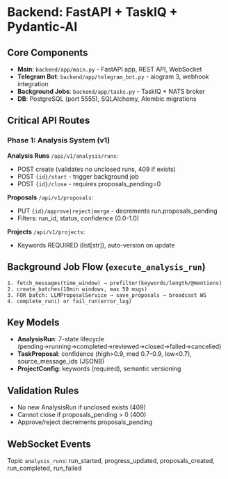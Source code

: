 # Backend: FastAPI + TaskIQ + Pydantic-AI

## Core Components
- **Main**: `backend/app/main.py` - FastAPI app, REST API, WebSocket
- **Telegram Bot**: `backend/app/telegram_bot.py` - aiogram 3, webhook integration
- **Background Jobs**: `backend/app/tasks.py` - TaskIQ + NATS broker
- **DB**: PostgreSQL (port 5555), SQLAlchemy, Alembic migrations

## Critical API Routes
### Phase 1: Analysis System (v1)
**Analysis Runs** `/api/v1/analysis/runs`:
- POST create (validates no unclosed runs, 409 if exists)
- POST `{id}/start` - trigger background job
- POST `{id}/close` - requires proposals_pending=0

**Proposals** `/api/v1/proposals`:
- PUT `{id}/approve|reject|merge` - decrements run.proposals_pending
- Filters: run_id, status, confidence (0.0-1.0)

**Projects** `/api/v1/projects`:
- Keywords REQUIRED (list[str]), auto-version on update

## Background Job Flow (`execute_analysis_run`)
```
1. fetch_messages(time_window) → prefilter(keywords/length/@mentions)
2. create_batches(10min windows, max 50 msgs)
3. FOR batch: LLMProposalService → save_proposals → broadcast WS
4. complete_run() or fail_run(error_log)
```

## Key Models
- **AnalysisRun**: 7-state lifecycle (pending→running→completed→reviewed→closed→failed→cancelled)
- **TaskProposal**: confidence (high>0.9, med 0.7-0.9, low<0.7), source_message_ids (JSONB)
- **ProjectConfig**: keywords (required), semantic versioning

## Validation Rules
- No new AnalysisRun if unclosed exists (409)
- Cannot close if proposals_pending > 0 (400)
- Approve/reject decrements proposals_pending

## WebSocket Events
Topic `analysis_runs`: run_started, progress_updated, proposals_created, run_completed, run_failed
